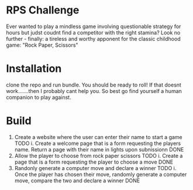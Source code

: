 # RPS Challenge

Ever wanted to play a mindless game involving questionable strategy for hours but judst coudnt find a competitor with the right stamina?
Look no further - finally: a tireless and worthy apponent for the classic childhood game: "Rock Paper, Scissors"

# Installation
clone the repo and run bundle. You should be ready to roll!
If that doesnt work.......then I probably cant help you. So best go find yourself a human companion to play against.

# Build
1. Create a website where the user can enter their name to start a game
  TODO
    i. Create a welcome page that is a form requesting the players name. Return a page with their name in lights upon subnissionn
  DONE
2. Allow the player to choose from rock paper scissors
  TODO
    i. Create a page that is a form requesting the player to choose a move
  DONE
3. Randonly generate a computer move and declare a winner
  TODO
    i. Once the player has chosen their move, randomly generate a computer move, compare the two and declare a winner
  DONE
  
  
  
